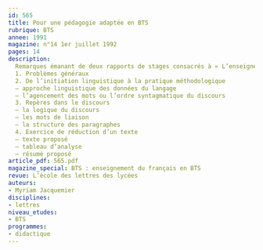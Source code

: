 ```yaml
---
id: 565
title: Pour une pédagogie adaptée en BTS
rubrique: BTS
annee: 1991
magazine: n°14 1er juillet 1992
pages: 14
description: 
  Remarques émanant de deux rapports de stages consacrés à « L’enseignement du français en STS »…
  1. Problèmes généraux
  2. De l’initiation linguistique à la pratique méthodologique
  – approche linguistique des données du langage
  – l’agencement des mots ou l’ordre syntagmatique du discours
  3. Repères dans le discours
  – la logique du discours
  – les mots de liaison
  – la structure des paragraphes
  4. Exercice de réduction d’un texte
  – texte proposé
  – tableau d’analyse
  – résumé proposé
article_pdf: 565.pdf
magazine_special: BTS : enseignement du français en BTS
revue: L’école des lettres des lycées
auteurs:
- Myriam Jacquemier
disciplines:
- lettres
niveau_etudes:
- BTS
programmes:
- didactique
---
```

